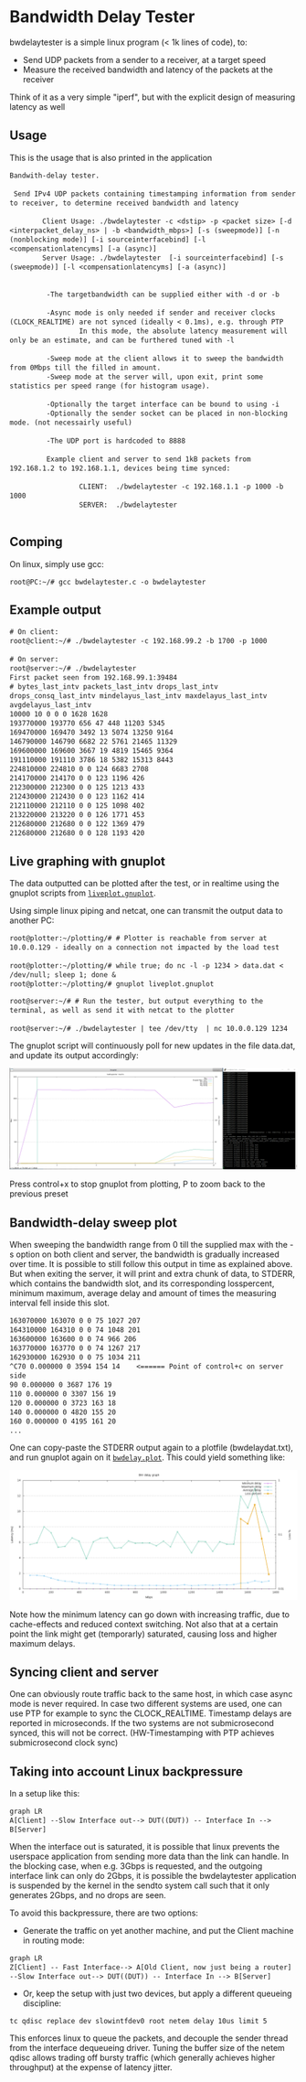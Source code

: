 # Bandwidth Delay Tester

bwdelaytester is a simple linux program (< 1k lines of code), to:
- Send UDP packets from a sender to a receiver, at a target speed
- Measure the received bandwidth and latency of the packets at the receiver

Think of it as a very simple "iperf", but with the explicit design of measuring latency as well

## Usage

This is the usage that is also printed in the application

```
Bandwith-delay tester.

 Send IPv4 UDP packets containing timestamping information from sender to receiver, to determine received bandwidth and latency

        Client Usage: ./bwdelaytester -c <dstip> -p <packet size> [-d <interpacket_delay_ns> | -b <bandwidth_mbps>] [-s (sweepmode)] [-n (nonblocking mode)] [-i sourceinterfacebind] [-l <compensationlatencyms] [-a (async)]
        Server Usage: ./bwdelaytester  [-i sourceinterfacebind] [-s (sweepmode)] [-l <compensationlatencyms] [-a (async)]


         -The targetbandwidth can be supplied either with -d or -b

         -Async mode is only needed if sender and receiver clocks (CLOCK_REALTIME) are not synced (ideally < 0.1ms), e.g. through PTP
                 In this mode, the absolute latency measurement will only be an estimate, and can be furthered tuned with -l

         -Sweep mode at the client allows it to sweep the bandwidth from 0Mbps till the filled in amount.
         -Sweep mode at the server will, upon exit, print some statistics per speed range (for histogram usage).

         -Optionally the target interface can be bound to using -i
         -Optionally the sender socket can be placed in non-blocking mode. (not necessairly useful)

         -The UDP port is hardcoded to 8888

         Example client and server to send 1kB packets from 192.168.1.2 to 192.168.1.1, devices being time synced:

                 CLIENT:  ./bwdelaytester -c 192.168.1.1 -p 1000 -b 1000
                 SERVER:  ./bwdelaytester


```

## Comping

On linux, simply use gcc:

```
root@PC:~/# gcc bwdelaytester.c -o bwdelaytester
```

## Example output

```
# On client:
root@client:~/# ./bwdelaytester -c 192.168.99.2 -b 1700 -p 1000

# On server:
root@server:~/# ./bwdelaytester
First packet seen from 192.168.99.1:39484
# bytes_last_intv packets_last_intv drops_last_intv drops_consq_last_intv mindelayus_last_intv maxdelayus_last_intv avgdelayus_last_intv
10000 10 0 0 0 1628 1628
193770000 193770 656 47 448 11203 5345
169470000 169470 3492 13 5074 13250 9164
146790000 146790 6682 22 5761 21465 11329
169600000 169600 3667 19 4819 15465 9364
191110000 191110 3786 18 5382 15313 8443
224810000 224810 0 0 124 6683 2708
214170000 214170 0 0 123 1196 426
212300000 212300 0 0 125 1213 433
212430000 212430 0 0 123 1162 414
212110000 212110 0 0 125 1098 402
213220000 213220 0 0 126 1771 453
212680000 212680 0 0 122 1369 479
212680000 212680 0 0 128 1193 420
```

## Live graphing with gnuplot

The data outputted can be plotted after the test, or in realtime using the gnuplot scripts from [`liveplot.gnuplot`](plotting/liveplot.gnuplot).

Using simple linux piping and netcat, one can transmit the output data to another PC:

```
root@plotter:~/plotting/# # Plotter is reachable from server at 10.0.0.129 - ideally on a connection not impacted by the load test

root@plotter:~/plotting/# while true; do nc -l -p 1234 > data.dat < /dev/null; sleep 1; done &
root@plotter:~/plotting/# gnuplot liveplot.gnuplot
```

```
root@server:~/# # Run the tester, but output everything to the terminal, as well as send it with netcat to the plotter

root@server:~/# ./bwdelaytester | tee /dev/tty  | nc 10.0.0.129 1234
```

The gnuplot script will continuously poll for new updates in the file data.dat, and update its output accordingly:

![Alt Text](docs/bwdelaytesterlive2.gif)

Press control+x to stop gnuplot from plotting, P to zoom back to the previous preset

## Bandwidth-delay sweep plot

When sweeping the bandwidth range from 0 till the supplied max with the -s option on both client and server, the bandwidth is gradually increased over time.
It is possible to still follow this output in time as explained above.
But when exiting the server, it will print and extra chunk of data, to STDERR, which contains the bandwidth slot, and its corresponding losspercent, minimum maximum, average delay and amount of times the measuring interval fell inside this slot.

``` 
163070000 163070 0 0 75 1027 207
164310000 164310 0 0 74 1048 201
163600000 163600 0 0 74 966 206
163770000 163770 0 0 74 1267 217
162930000 162930 0 0 75 1034 211
^C70 0.000000 0 3594 154 14    <====== Point of control+c on server side
90 0.000000 0 3687 176 19
110 0.000000 0 3307 156 19
120 0.000000 0 3723 163 18
140 0.000000 0 4820 155 20
160 0.000000 0 4195 161 20
...
```

One can copy-paste the STDERR output again to a plotfile (bwdelaydat.txt), and run gnuplot again on it [`bwdelay.plot`](plotting/bwdelay.plot). This could yield something like:

<img src="docs/bwdelayoutput.png">

Note how the minimum latency can go down with increasing traffic, due to cache-effects and reduced context switching. Not also that at a certain point the link might get (temporarly) saturated, causing loss and higher maximum delays. 

## Syncing client and server

One can obviously route traffic back to the same host, in which case async mode is never required.
In case two different systems are used, one can use PTP for example to sync the CLOCK_REALTIME.
Timestamp delays are reported in microseconds. If the two systems are not submicrosecond synced, this will not be correct. 
(HW-Timestamping with PTP achieves submicrosecond clock sync)

## Taking into account Linux backpressure

In a setup like this: 

```mermaid
graph LR
A[Client] --Slow Interface out--> DUT((DUT)) -- Interface In --> B[Server]
```

When the interface out is saturated, it is possible that linux prevents the userspace application from sending more data than the link can handle.
In the blocking case, when e.g. 3Gbps is requested, and the outgoing interface link can only do 2Gbps, it is possible the bwdelaytester application is suspended by the kernel in the sendto system call such that it only generates 2Gbps, and no drops are seen.

To avoid this backpressure, there are two options:
- Generate the traffic on yet another machine, and put the Client machine in routing mode:

```mermaid
graph LR
Z[Client] -- Fast Interface--> A[Old Client, now just being a router] --Slow Interface out--> DUT((DUT)) -- Interface In --> B[Server]
```

- Or, keep the setup with just two devices, but apply a different queueing discipline:

```
tc qdisc replace dev slowintfdev0 root netem delay 10us limit 5
```

This enforces linux to queue the packets, and decouple the sender thread from the interface dequeueing driver.
Tuning the buffer size of the netem qdisc allows trading off bursty traffic (which generally achieves higher throughput) at the expense of latency jitter.

